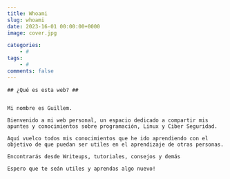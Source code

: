 ```yaml
---
title: Whoami
slug: whoami
date: 2023-16-01 00:00:00+0000
image: cover.jpg

categories:
    - #
tags:
    - #
comments: false
---
```

    ## ¿Qué es esta web? ##


    Mi nombre es Guillem.

    Bienvenido a mi web personal, un espacio dedicado a compartir mis apuntes y conocimientos sobre programación, Linux y Ciber Seguridad.

    Aquí vuelco todos mis conocimientos que he ido aprendiendo con el objetivo de que puedan ser utiles en el aprendizaje de otras personas.

    Encontrarás desde Writeups, tutoriales, consejos y demás

    Espero que te seán utiles y aprendas algo nuevo!

    
